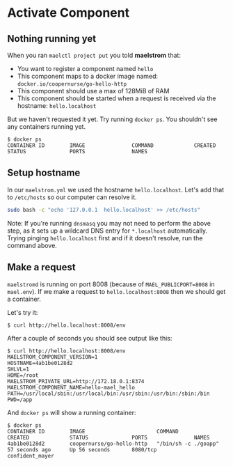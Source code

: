 
# Activate Component

## Nothing running yet

When you ran `maelctl project put` you told **maelstrom** that:

* You want to register a component named `hello`
* This component maps to a docker image named: `docker.io/coopernurse/go-hello-http`
* This component should use a max of 128MiB of RAM
* This component should be started when a request is received via the hostname: `hello.localhost`

But we haven't requested it yet.  Try running `docker ps`.  You shouldn't see any containers running yet.

```
$ docker ps
CONTAINER ID        IMAGE               COMMAND             CREATED             STATUS              PORTS               NAMES
```

## Setup hostname

In our `maelstrom.yml` we used the hostname `hello.localhost`. Let's add that to `/etc/hosts` so our 
computer can resolve it.

```bash
sudo bash -c "echo '127.0.0.1  hello.localhost' >> /etc/hosts"
```

Note: If you're running `dnsmasq` you may not need to perform the above step, as it sets up a wildcard
DNS entry for `*.localhost` automatically. Trying pinging `hello.localhost` first and if it doesn't resolve,
run the command above.

## Make a request

`maelstromd` is running on port 8008 (because of `MAEL_PUBLICPORT=8008` in `mael.env`).
If we make a request to `hello.localhost:8008` then we should get a container.

Let's try it:

```bash
$ curl http://hello.localhost:8008/env
```

After a couple of seconds you should see output like this:

```
$ curl http://hello.localhost:8008/env
MAELSTROM_COMPONENT_VERSION=1
HOSTNAME=4ab1be0128d2
SHLVL=1
HOME=/root
MAELSTROM_PRIVATE_URL=http://172.18.0.1:8374
MAELSTROM_COMPONENT_NAME=hello-mael_hello
PATH=/usr/local/sbin:/usr/local/bin:/usr/sbin:/usr/bin:/sbin:/bin
PWD=/app
```

And `docker ps` will show a running container:

```
$ docker ps
CONTAINER ID        IMAGE                       COMMAND                CREATED             STATUS              PORTS               NAMES
4ab1be0128d2        coopernurse/go-hello-http   "/bin/sh -c ./goapp"   57 seconds ago      Up 56 seconds       8080/tcp            confident_mayer
```